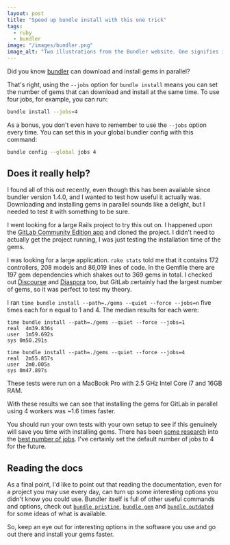 ```yaml
---
layout: post
title: "Speed up bundle install with this one trick"
tags:
  - ruby
  - bundler
image: "/images/bundler.png"
image_alt: "Two illustrations from the Bundler website. One signifies installing a Ruby gem and the other Bundler itself."
---
```


Did you know [bundler](https://bundler.io) can download and install gems in parallel?

That's right, using the `--jobs` option for `bundle install` means you can set the number of gems that can download and install at the same time. To use four jobs, for example, you can run:

```bash
bundle install --jobs=4
```

As a bonus, you don't even have to remember to use the `--jobs` option every time. You can set this in your global bundler config with this command:

```bash
bundle config --global jobs 4
```

## Does it really help?

I found all of this out recently, even though this has been available since bundler version 1.4.0, and I wanted to test how useful it actually was. Downloading and installing gems in parallel sounds like a delight, but I needed to test it with something to be sure.

I went looking for a large Rails project to try this out on. I happened upon the [GitLab Community Edition app](https://gitlab.com/gitlab-org/gitlab-ce/) and cloned the project. I didn't need to actually get the project running, I was just testing the installation time of the gems.

I was looking for a large application. `rake stats` told me that it contains 172 controllers, 208 models and 86,019 lines of code. In the Gemfile there are 197 gem dependencies which shakes out to 369 gems in total. I checked out [Discourse](https://github.com/discourse/discourse) and [Diaspora](https://github.com/diaspora/diaspora) too, but GitLab certainly had the largest number of gems, so it was perfect to test my theory.

I ran `time bundle install --path=./gems --quiet --force --jobs=n` five times each for n equal to 1 and 4. The median results for each were:

```
time bundle install --path=./gems --quiet --force --jobs=1
real  4m39.836s
user  1m59.692s
sys 0m50.291s
```

```
time bundle install --path=./gems --quiet --force --jobs=4
real  2m55.857s
user  2m0.005s
sys 0m47.897s
```

These tests were run on a MacBook Pro with 2.5 GHz Intel Core i7 and 16GB RAM.

With these results we can see that installing the gems for GitLab in parallel using 4 workers was ~1.6 times faster.

You should run your own tests with your own setup to see if this genuinely will save you time with installing gems. There has been [some research](http://archlever.blogspot.co.uk/2013/09/lies-damned-lies-and-truths-backed-by.html) into the [best number of jobs](http://blog.mroth.info/blog/2014/10/02/rubygems-bundler-they-took-our-jobs/). I've certainly set the default number of jobs to 4 for the future.

## Reading the docs

As a final point, I'd like to point out that reading the documentation, even for a project you may use every day, can turn up some interesting options you didn't know you could use. Bundler itself is full of other useful commands and options, check out [`bundle pristine`](https://bundler.io/v1.15/man/bundle-pristine.1.html), [`bundle gem`](https://bundler.io/v1.15/man/bundle-gem.1.html) and [`bundle outdated`](https://bundler.io/v1.15/man/bundle-outdated.1.html) for some ideas of what is available.

So, keep an eye out for interesting options in the software you use and go out there and install your gems faster.
